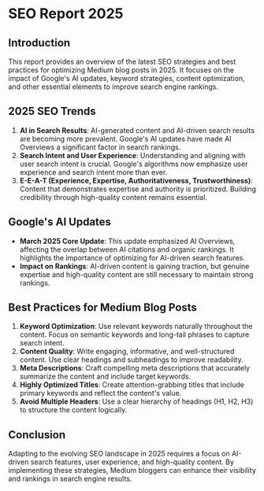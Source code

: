 # SEO Report 2025

## Introduction
This report provides an overview of the latest SEO strategies and best practices for optimizing Medium blog posts in 2025. It focuses on the impact of Google's AI updates, keyword strategies, content optimization, and other essential elements to improve search engine rankings.

## 2025 SEO Trends
1. **AI in Search Results**: AI-generated content and AI-driven search results are becoming more prevalent. Google's AI updates have made AI Overviews a significant factor in search rankings.
2. **Search Intent and User Experience**: Understanding and aligning with user search intent is crucial. Google's algorithms now emphasize user experience and search intent more than ever.
3. **E-E-A-T (Experience, Expertise, Authoritativeness, Trustworthiness)**: Content that demonstrates expertise and authority is prioritized. Building credibility through high-quality content remains essential.

## Google's AI Updates
- **March 2025 Core Update**: This update emphasized AI Overviews, affecting the overlap between AI citations and organic rankings. It highlights the importance of optimizing for AI-driven search features.
- **Impact on Rankings**: AI-driven content is gaining traction, but genuine expertise and high-quality content are still necessary to maintain strong rankings.

## Best Practices for Medium Blog Posts
1. **Keyword Optimization**: Use relevant keywords naturally throughout the content. Focus on semantic keywords and long-tail phrases to capture search intent.
2. **Content Quality**: Write engaging, informative, and well-structured content. Use clear headings and subheadings to improve readability.
3. **Meta Descriptions**: Craft compelling meta descriptions that accurately summarize the content and include target keywords.
4. **Highly Optimized Titles**: Create attention-grabbing titles that include primary keywords and reflect the content's value.
5. **Avoid Multiple Headers**: Use a clear hierarchy of headings (H1, H2, H3) to structure the content logically.

## Conclusion
Adapting to the evolving SEO landscape in 2025 requires a focus on AI-driven search features, user experience, and high-quality content. By implementing these strategies, Medium bloggers can enhance their visibility and rankings in search engine results.
